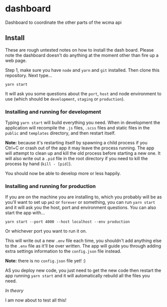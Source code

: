 # dashboard

Dashboard to coordinate the other parts of the wcma api

## Install

These are rough untested notes on how to install the dash board. Please note the dashboard doesn't do anything at the moment other than fire up a web page.

Step 1, make sure you have `node` and `yarn` and `git` installed. Then clone this repository. Next type...

`yarn start`

It will ask you some questions about the `port`, `host` and node environment to use (which should be `development`, `staging` or `production`).

### Installing and running for development

Typing `yarn start` will build everything you need. When in development the application will recompile the `.js` files, `.scss` files and static files in the `public` and `templates` directory, and then restart itself.

**Note:** because it's restarting itself by spawning a child process if you Ctrl+C or crash out of the app it may leave the process running. The app will attempt to clean up and kill the old process before starting a new one. It will also write out a `.pid` file in the root directory if you need to kill the process by hand (`kill - [pid]`).

You should now be able to develop more or less happily.

### Installing and running for production

If you are on the machine you are installing to, which you probably will be as you'll want to set up `pm2` or `forever` or something, you can run `yarn start` and it will ask you the host, port and environment questions. You can also start the app with...

`yarn start --port 4000 --host localhost --env production`

Or whichever port you want to run it on.

This will write out a new `.env` file each time, you shouldn't add anything else to the `.env` file as it'll be over written. The app will guide you through adding extra settings information to the `config.json` file instead.

**Note:** there is no `config.json` file yet! :)

AS you deploy new code, you just need to get the new code then restart the app running `yarn start` and it will automatically rebuild all the files you need.

_In theory_

I am now about to test all this!
